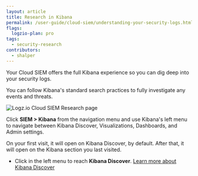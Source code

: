 ```yaml
---
layout: article
title: Research in Kibana
permalink: /user-guide/cloud-siem/understanding-your-security-logs.html
flags:
  logzio-plan: pro
tags:
  - security-research
contributors:
  - shalper
---
```


Your Cloud SIEM offers the full Kibana experience so you can dig deep into your security logs.

You can follow Kibana's standard search practices to fully investigate any events and threats.

![Logz.io Cloud SIEM Research page](https://dytvr9ot2sszz.cloudfront.net/logz-docs/siem/siem-kibana2_aug2021.png)

Click **SIEM > Kibana** from the navigation menu and use Kibana's left menu to navigate between Kibana Discover, Visualizations, Dashboards, and Admin settings.

On your first visit, it will open on Kibana Discover, by default. After that, it will open on the Kibana section you last visited.

- Click **<i class="far fa-compass"></i>** in the left menu to reach **Kibana Discover**. [Learn more about Kibana Discover](/user-guide/kibana/)
